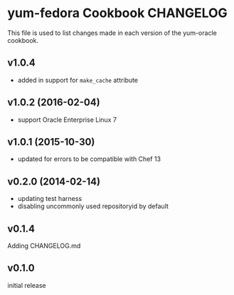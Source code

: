 yum-fedora Cookbook CHANGELOG
======================
This file is used to list changes made in each version of the yum-oracle cookbook.

v1.0.4
-------------------
- added in support for `make_cache` attribute

v1.0.2 (2016-02-04)
-------------------
- support Oracle Enterprise Linux 7

v1.0.1 (2015-10-30)
-------------------
- updated for errors to be compatible with Chef 13

v0.2.0 (2014-02-14)
-------------------
- updating test harness
- disabling uncommonly used repositoryid by default

v0.1.4
------
Adding CHANGELOG.md


v0.1.0
------
initial release
